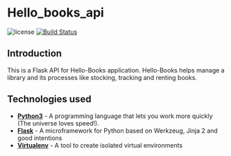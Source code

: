 # Hello_books_api

![license](https://img.shields.io/github/license/mashape/apistatus.svg)
[![Build Status](https://travis-ci.org/Xerrex/hello_books_api.svg?branch=master)](https://travis-ci.org/Xerrex/hello_books_api)

## Introduction
This is a Flask API for Hello-Books application. Hello-Books
helps manage a library and its processes like stocking, tracking and renting books.

## Technologies used
* **[Python3](https://www.python.org/downloads/)** - A programming language that lets you work more quickly (The universe loves speed!).
* **[Flask](flask.pocoo.org/)** - A microframework for Python based on Werkzeug, Jinja 2 and good intentions
* **[Virtualenv](https://virtualenv.pypa.io/en/stable/)** - A tool to create isolated virtual environments
